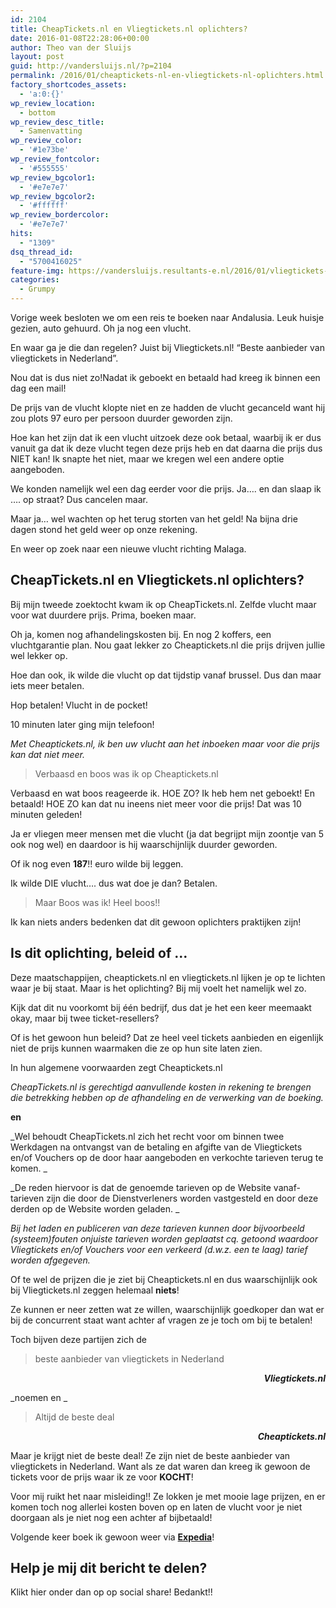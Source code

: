```yaml
---
id: 2104
title: CheapTickets.nl en Vliegtickets.nl oplichters?
date: 2016-01-08T22:28:06+00:00
author: Theo van der Sluijs
layout: post
guid: http://vandersluijs.nl/?p=2104
permalink: /2016/01/cheaptickets-nl-en-vliegtickets-nl-oplichters.html
factory_shortcodes_assets:
  - 'a:0:{}'
wp_review_location:
  - bottom
wp_review_desc_title:
  - Samenvatting
wp_review_color:
  - '#1e73be'
wp_review_fontcolor:
  - '#555555'
wp_review_bgcolor1:
  - '#e7e7e7'
wp_review_bgcolor2:
  - '#ffffff'
wp_review_bordercolor:
  - '#e7e7e7'
hits:
  - "1309"
dsq_thread_id:
  - "5700416025"
feature-img: https://vandersluijs.resultants-e.nl/2016/01/vliegtickets-nl-cheaptickets.jpg
categories:
  - Grumpy
---
```

Vorige week besloten we om een reis te boeken naar Andalusia. Leuk huisje gezien, auto gehuurd. Oh ja nog een vlucht.

En waar ga je die dan regelen? Juist bij Vliegtickets.nl! &#8220;Beste aanbieder van vliegtickets in Nederland&#8221;.

Nou dat is dus niet zo!<!--more-->Nadat ik geboekt en betaald had kreeg ik binnen een dag een mail!

De prijs van de vlucht klopte niet en ze hadden de vlucht gecanceld want hij zou plots 97 euro per persoon duurder geworden zijn.

Hoe kan het zijn dat ik een vlucht uitzoek deze ook betaal, waarbij ik er dus vanuit ga dat ik deze vlucht tegen deze prijs heb en dat daarna die prijs dus NIET kan! Ik snapte het niet, maar we kregen wel een andere optie aangeboden.

We konden namelijk wel een dag eerder voor die prijs. Ja&#8230;. en dan slaap ik &#8230;. op straat? Dus cancelen maar.

Maar ja&#8230; wel wachten op het terug storten van het geld! Na bijna drie dagen stond het geld weer op onze rekening.

En weer op zoek naar een nieuwe vlucht richting Malaga.

## CheapTickets.nl en Vliegtickets.nl oplichters?

Bij mijn tweede zoektocht kwam ik op CheapTickets.nl. Zelfde vlucht maar voor wat duurdere prijs. Prima, boeken maar.

Oh ja, komen nog afhandelingskosten bij. En nog 2 koffers, een vluchtgarantie plan. Nou gaat lekker zo Cheaptickets.nl die prijs drijven jullie wel lekker op.

Hoe dan ook, ik wilde die vlucht op dat tijdstip vanaf brussel. Dus dan maar iets meer betalen.

Hop betalen! Vlucht in de pocket!

10 minuten later ging mijn telefoon!

_Met Cheaptickets.nl, ik ben uw vlucht aan het inboeken maar voor die prijs kan dat niet meer._

> Verbaasd en boos was ik op Cheaptickets.nl

Verbaasd en wat boos reageerde ik. HOE ZO? Ik heb hem net geboekt! En betaald! HOE ZO kan dat nu ineens niet meer voor die prijs! Dat was 10 minuten geleden!

Ja er vliegen meer mensen met die vlucht (ja dat begrijpt mijn zoontje van 5 ook nog wel) en daardoor is hij waarschijnlijk duurder geworden.

Of ik nog even **187**!! euro wilde bij leggen.

Ik wilde DIE vlucht&#8230;. dus wat doe je dan? Betalen.

> Maar Boos was ik! Heel boos!!

Ik kan niets anders bedenken dat dit gewoon oplichters praktijken zijn!

## Is dit oplichting, beleid of &#8230;

Deze maatschappijen, cheaptickets.nl en vliegtickets.nl lijken je op te lichten waar je bij staat. Maar is het oplichting? Bij mij voelt het namelijk wel zo.

Kijk dat dit nu voorkomt bij één bedrijf, dus dat je het een keer meemaakt okay, maar bij twee ticket-resellers?

Of is het gewoon hun beleid? Dat ze heel veel tickets aanbieden en eigenlijk niet de prijs kunnen waarmaken die ze op hun site laten zien.

In hun algemene voorwaarden zegt Cheaptickets.nl

_CheapTickets.nl is gerechtigd aanvullende kosten in rekening te brengen die betrekking hebben op de afhandeling en de verwerking van de boeking._

**en**

_Wel behoudt CheapTickets.nl zich het recht voor om binnen twee Werkdagen na ontvangst van de betaling en afgifte van de Vliegtickets en/of Vouchers op de door haar aangeboden en verkochte tarieven terug te komen. _

_De reden hiervoor is dat de genoemde tarieven op de Website vanaf-tarieven zijn die door de Dienstverleners worden vastgesteld en door deze derden op de Website worden geladen. _

_Bij het laden en publiceren van deze tarieven kunnen door bijvoorbeeld (systeem)fouten onjuiste tarieven worden geplaatst cq. getoond waardoor Vliegtickets en/of Vouchers voor een verkeerd (d.w.z. een te laag) tarief worden afgegeven._

Of te wel de prijzen die je ziet bij Cheaptickets.nl en dus waarschijnlijk ook bij Vliegtickets.nl zeggen helemaal **niets**!

Ze kunnen er neer zetten wat ze willen, waarschijnlijk goedkoper dan wat er bij de concurrent staat want achter af vragen ze je toch om bij te betalen!

Toch bijven deze partijen zich de

> beste aanbieder van vliegtickets in Nederland

<p style="text-align: right;">
  <em><strong>Vliegtickets.nl</strong></em>
</p>

_noemen en _

> Altijd de beste deal

<p style="text-align: right;">
  <em><strong>Cheaptickets.nl</strong></em>
</p>

Maar je krijgt niet de beste deal! Ze zijn niet de beste aanbieder van vliegtickets in Nederland. Want als ze dat waren dan kreeg ik gewoon de tickets voor de prijs waar ik ze voor **KOCHT**!

Voor mij ruikt het naar misleiding!! Ze lokken je met mooie lage prijzen, en er komen toch nog allerlei kosten boven op en laten de vlucht voor je niet doorgaan als je niet nog een achter af bijbetaald!

Volgende keer boek ik gewoon weer via **<a href="https://vandersluijs.nl/endorses/expedia" target="_blank">Expedia</a>**!

## Help je mij dit bericht te delen?

Klikt hier onder dan op op social share! Bedankt!!
